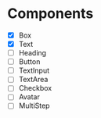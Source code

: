 # Components

- [x] Box
- [x] Text
- [ ] Heading
- [ ] Button
- [ ] TextInput
- [ ] TextArea
- [ ] Checkbox
- [ ] Avatar
- [ ] MultiStep